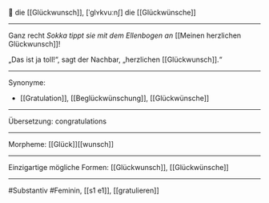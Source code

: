 🔴 die [[Glückwunsch]], [ˈglʏkvuːnʃ]
die [[Glückwünsche]]

---
Ganz recht _Sokka tippt sie mit dem Ellenbogen an_ [[Meinen herzlichen Glückwunsch]]!

„Das ist ja toll!“, sagt der Nachbar, „herzlichen [[Glückwunsch]].“ 

---
Synonyme:
- [[Gratulation]], [[Beglückwünschung]], [[Glückwünsche]] 

---
Übersetzung: congratulations

---
Morpheme:
[[Glück]][[wunsch]]

---
Einzigartige mögliche Formen: [[Glückwunsch]], [[Glückwünsche]]

---
#Substantiv #Feminin, [[s1 e1]], [[gratulieren]]